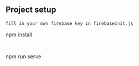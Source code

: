 ## Project setup

```
fill in your own firebase key in firebaseinit.js

```

npm install

```


```
npm run serve
```


